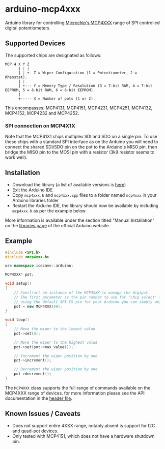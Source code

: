 # arduino-mcp4xxx

Arduino library for controlling [Microchip's MCP4XXX](http://ww1.microchip.com/downloads/en/DeviceDoc/22060b.pdf) range of SPI controlled digital potentiometers.

## Supported Devices

The supported chips are designated as follows:

```
MCP 4 X Y Z
      | | |
      | | +- Z = Wiper Configuration (1 = Potentiometer, 2 = Rheostat).
      | |
      | +--- Y = Memory Type / Resolution (3 = 7-bit RAM, 4 = 7-bit EEPROM, 5 = 8-bit RAM, 6 = 8-bit EEPROM).
      |
      +----- X = Number of pots (1 or 2).
```
This encompasses: MCP4131, MCP4151, MCP4231, MCP4251, MCP4132, MCP4152, MCP4232 and MCP4252.

### SPI connection on MCP4X1X

Note that the MCP41X1 chips multiplex SDI and SDO on a single pin. To use these chips with a standard SPI interface as on the Arduino you will need to
connect the shared SDI/SDO pin on the pot to the Arduino's MISO pin, then bridge the MISO pin to the MOSI pin with a resistor (3k9 resistor seems to work well).

## Installation

 * Download the library (a list of available versions is [here](https://github.com/jmalloc/arduino-mcp4xxx/releases))
 * Exit the Arduino IDE
 * Copy `mcp4xxx.h` and `mcp4xxx.cpp` files to a folder named `mcp4xxx` in your Arduino libraries folder
 * Restart the Arduino IDE, the library should now be available by including `mcp4xxx.h` as per the example below

More information is available under the section titled "Manual Installation" on the [libraries page](http://arduino.cc/en/Guide/Libraries) of the official Arduino website.
 
## Example

```c++
#include <SPI.h>
#include <mcp4xxx.h>

use namespace icecave::arduino;

MCP4XXX* pot;

void setup()
{
    // Construct an instance of the MCP4XXX to manage the digipot.
    // The first parameter is the pin number to use for 'chip select' (CS), if you are
    // using the default SPI CS pin for your Arduino you can simply omit this parameter.
    pot = new MCP4XXX(49);
}

void loop()
{
    // Move the wiper to the lowest value
    pot->set(0);

    // Move the wiper to the highest value
    pot->set(pot->max_value());

    // Increment the wiper position by one
    pot->increment();

    // Decrement the wiper position by one
    pot->decrement();
}
```

The `MCP4XXX` class supports the full range of commands available on the MCP4XXX range of devices,
for more information please see the API documentation in the [header file](mcp4xxx.h).

## Known Issues / Caveats

* Does not support entire 4XXX range, notably absent is support for I2C and quad-pot devices.
* Only tested with MCP4151, which does not have a hardware shutdown pin.
